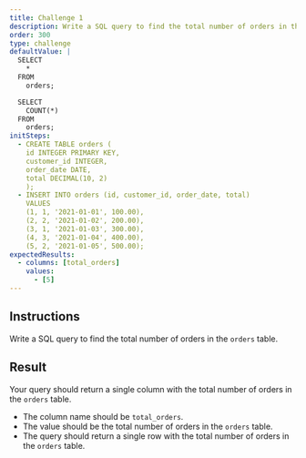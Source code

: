 ```yaml
---
title: Challenge 1
description: Write a SQL query to find the total number of orders in the `orders` table.
order: 300
type: challenge
defaultValue: |
  SELECT
    *
  FROM
    orders;

  SELECT
    COUNT(*)
  FROM
    orders;
initSteps:
  - CREATE TABLE orders (
    id INTEGER PRIMARY KEY,
    customer_id INTEGER,
    order_date DATE,
    total DECIMAL(10, 2)
    );
  - INSERT INTO orders (id, customer_id, order_date, total)
    VALUES
    (1, 1, '2021-01-01', 100.00),
    (2, 2, '2021-01-02', 200.00),
    (3, 1, '2021-01-03', 300.00),
    (4, 3, '2021-01-04', 400.00),
    (5, 2, '2021-01-05', 500.00);
expectedResults:
  - columns: [total_orders]
    values:
      - [5]
---
```


## Instructions

Write a SQL query to find the total number of orders in the `orders` table.

## Result

Your query should return a single column with the total number of orders in the `orders` table.

- The column name should be `total_orders`.
- The value should be the total number of orders in the `orders` table.
- The query should return a single row with the total number of orders in the `orders` table.
